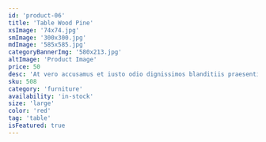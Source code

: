 ```yaml
---
id: 'product-06'
title: 'Table Wood Pine'
xsImage: '74x74.jpg'
smImage: '300x300.jpg'
mdImage: '585x585.jpg'
categoryBannerImg: '580x213.jpg'
altImage: 'Product Image'
price: 50
desc: 'At vero accusamus et iusto odio dignissimos blanditiis praesentiums dolores molest.'
sku: 508
category: 'furniture'
availability: 'in-stock'
size: 'large'
color: 'red'
tag: 'table'
isFeatured: true
---
```


